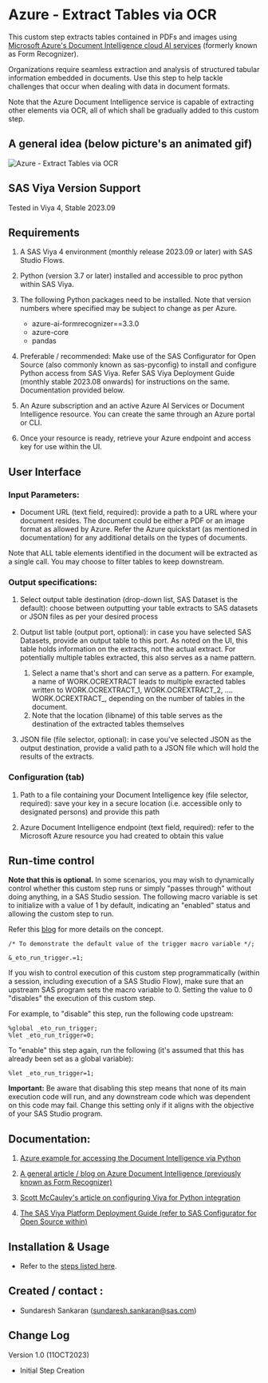 # Azure - Extract Tables via OCR

This custom step extracts tables contained in PDFs and images using [Microsoft Azure's Document Intelligence cloud AI services](https://learn.microsoft.com/en-us/azure/ai-services/document-intelligence/?view=doc-intel-3.1.0) (formerly known as Form Recognizer).

Organizations require seamless extraction and analysis of structured tabular information embedded in documents. Use this step to help tackle challenges that occur when dealing with data in document formats.

Note that the Azure Document Intelligence service is capable of extracting other elements via OCR, all of which shall be gradually added to this custom step.
 
 
## A general idea (below picture's an animated gif)

![Azure - Extract Tables via OCR](./img/Azure%20-%20Extract%20Tables%20via%20OCR.gif)

## SAS Viya Version Support
Tested in Viya 4, Stable 2023.09

## Requirements

1. A SAS Viya 4 environment (monthly release 2023.09 or later) with SAS Studio Flows.

2. Python (version 3.7 or later) installed and accessible to proc python within SAS Viya.

3. The following Python packages need to be installed.  Note that version numbers where specified may be subject to change as per Azure.

   - azure-ai-formrecognizer==3.3.0 
   - azure-core 
   - pandas

4. Preferable / recommended:  Make use of the SAS Configurator for Open Source (also commonly known as sas-pyconfig) to install and configure Python access from SAS Viya.  Refer SAS Viya Deployment Guide (monthly stable 2023.08 onwards) for instructions on the same. Documentation provided below.

5. An Azure subscription and an active Azure AI Services or Document Intelligence  resource.  You can create the same through an Azure portal or CLI.

6. Once your resource is ready, retrieve your Azure endpoint and access key for use within the UI.


## User Interface

### Input Parameters:

- Document URL (text field, required): provide a path to a URL where your document resides.  The document could be either a PDF or an image format as allowed by Azure.  Refer the Azure quickstart (as mentioned in documentation) for any additional details on the types of documents.

Note that ALL table elements identified in the document will be extracted as a single call. You may choose to filter tables to keep downstream.

### Output specifications:

1. Select output table destination (drop-down list, SAS Dataset is the default): choose between outputting your table extracts to SAS datasets or JSON files as per your desired process

2. Output list table (output port, optional): in case you have selected SAS Datasets, provide an output table to this port.  As noted on the UI, this table holds information on the extracts, not the actual extract. For potentially multiple tables extracted, this also serves as a name pattern.

   1.  Select a name that's short and can serve as a pattern.  For example, a name of WORK.OCREXTRACT leads to multiple exracted tables written to WORK.OCREXTRACT_1, WORK.OCREXTRACT_2, .... WORK.OCREXTRACT_<N>, depending on the number of tables in the document.
   2. Note that the location (libname) of this table serves as the destination of the extracted tables themselves

3. JSON file (file selector, optional): in case you've selected JSON as the output destination, provide a valid path to a JSON file which will hold the results of the extracts.

### Configuration (tab)
1. Path to a file containing your Document Intelligence key (file selector, required): save your key in a secure location (i.e. accessible only to designated persons) and provide this path 

2. Azure Document Intelligence endpoint (text field, required): refer to the Microsoft Azure resource you had created to obtain this value

## Run-time control

**Note that this is optional.**  In some scenarios, you may wish to dynamically control whether this custom step runs or simply "passes through" without doing anything, in a SAS Studio session. The following macro variable is set to initialize with a value of 1 by default, indicating an "enabled" status and allowing the custom step to run.

Refer this [blog](https://communities.sas.com/t5/SAS-Communities-Library/Switch-on-switch-off-run-time-control-of-SAS-Studio-Custom-Steps/ta-p/885526) for more details on the concept.

```sas
/* To demonstrate the default value of the trigger macro variable */;

&_eto_run_trigger.=1;
```

If you wish to control execution of this custom step programmatically (within a session, including execution of a SAS Studio Flow), make sure that an upstream SAS program sets the macro variable to 0.  Setting the value to 0 "disables" the execution of this custom step.

For example, to "disable" this step, run the following code upstream:

```sas
%global _eto_run_trigger;
%let _eto_run_trigger=0;
```

To "enable" this step again, run the following (it's assumed that this has already been set as a global variable):

```sas
%let _eto_run_trigger=1;
```

**Important:** Be aware that disabling this step means that none of its main execution code will run, and any  downstream code which was dependent on this code may fail.  Change this setting only if it aligns with the objective of your SAS Studio program.


## Documentation:

1. [Azure example for accessing the Document Intelligence via Python](https://learn.microsoft.com/en-us/azure/ai-services/document-intelligence/quickstarts/get-started-sdks-rest-api?view=doc-intel-3.1.0&tabs=ga%2Cv2-0&pivots=programming-language-python)

2. [A general article / blog on Azure Document Intelligence (previously known as Form Recognizer)](https://techcommunity.microsoft.com/t5/azure-ai-services-blog/enhanced-table-extraction-from-documents-with-form-recognizer/ba-p/2058011
)
3. [Scott McCauley's article on configuring Viya for Python integration](https://communities.sas.com/t5/SAS-Communities-Library/Configuring-SAS-Viya-for-Python-Integration/ta-p/847459)

4. [The SAS Viya Platform Deployment Guide (refer to SAS Configurator for Open Source within)](https://go.documentation.sas.com/doc/en/itopscdc/default/itopssr/p1n66p7u2cm8fjn13yeggzbxcqqg.htm?fromDefault=#p19cpvrrjw3lurn135ih46tjm7oi) 


## Installation & Usage
- Refer to the [steps listed here](https://github.com/sassoftware/sas-studio-custom-steps#getting-started---making-a-custom-step-from-this-repository-available-in-sas-studio).

## Created / contact : 

- Sundaresh Sankaran (sundaresh.sankaran@sas.com)

## Change Log

Version 1.0 (11OCT2023) 
* Initial Step Creation
